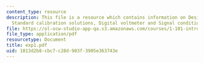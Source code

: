```yaml
---
content_type: resource
description: This file is a resource which contains information on Design curves,
  Standard calibration solutions, Digital voltmeter and Signal conditioning.
file: https://ol-ocw-studio-app-qa.s3.amazonaws.com/courses/1-101-introduction-to-civil-and-environmental-engineering-design-i-fall-2006/1013d2b8cbc7c28d903f3905e363743e_exp1.pdf
file_type: application/pdf
resourcetype: Document
title: exp1.pdf
uid: 1013d2b8-cbc7-c28d-903f-3905e363743e
---
```

